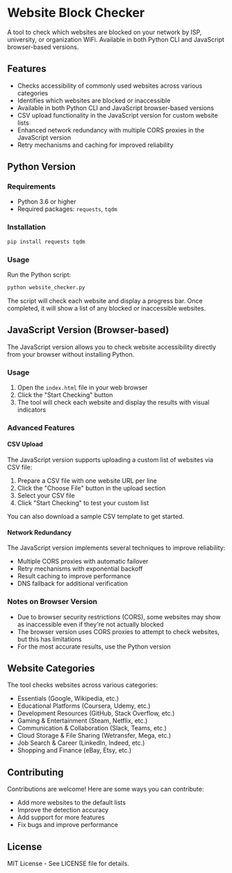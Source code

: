 # Website Block Checker

A tool to check which websites are blocked on your network by ISP, university, or organization WiFi. Available in both Python CLI and JavaScript browser-based versions.

## Features

- Checks accessibility of commonly used websites across various categories
- Identifies which websites are blocked or inaccessible
- Available in both Python CLI and JavaScript browser-based versions
- CSV upload functionality in the JavaScript version for custom website lists
- Enhanced network redundancy with multiple CORS proxies in the JavaScript version
- Retry mechanisms and caching for improved reliability

## Python Version

### Requirements

- Python 3.6 or higher
- Required packages: `requests`, `tqdm`

### Installation

```bash
pip install requests tqdm
```

### Usage

Run the Python script:

```bash
python website_checker.py
```

The script will check each website and display a progress bar. Once completed, it will show a list of any blocked or inaccessible websites.

## JavaScript Version (Browser-based)

The JavaScript version allows you to check website accessibility directly from your browser without installing Python.

### Usage

1. Open the `index.html` file in your web browser
2. Click the "Start Checking" button
3. The tool will check each website and display the results with visual indicators

### Advanced Features

#### CSV Upload

The JavaScript version supports uploading a custom list of websites via CSV file:

1. Prepare a CSV file with one website URL per line
2. Click the "Choose File" button in the upload section
3. Select your CSV file
4. Click "Start Checking" to test your custom list

You can also download a sample CSV template to get started.

#### Network Redundancy

The JavaScript version implements several techniques to improve reliability:

- Multiple CORS proxies with automatic failover
- Retry mechanisms with exponential backoff
- Result caching to improve performance
- DNS fallback for additional verification

### Notes on Browser Version

- Due to browser security restrictions (CORS), some websites may show as inaccessible even if they're not actually blocked
- The browser version uses CORS proxies to attempt to check websites, but this has limitations
- For the most accurate results, use the Python version

## Website Categories

The tool checks websites across various categories:

- Essentials (Google, Wikipedia, etc.)
- Educational Platforms (Coursera, Udemy, etc.)
- Development Resources (GitHub, Stack Overflow, etc.)
- Gaming & Entertainment (Steam, Netflix, etc.)
- Communication & Collaboration (Slack, Teams, etc.)
- Cloud Storage & File Sharing (Wetransfer, Mega, etc.)
- Job Search & Career (LinkedIn, Indeed, etc.)
- Shopping and Finance (eBay, Etsy, etc.)

## Contributing

Contributions are welcome! Here are some ways you can contribute:

- Add more websites to the default lists
- Improve the detection accuracy
- Add support for more features
- Fix bugs and improve performance

## License

MIT License - See LICENSE file for details.
